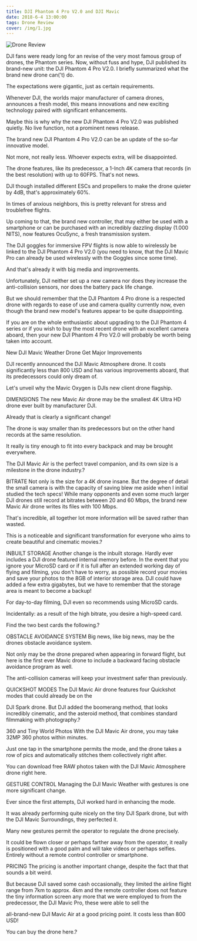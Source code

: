 ```yaml
---
title: DJI Phantom 4 Pro V2.0 and DJI Mavic
date: 2018-6-4 13:00:00
tags: Drone Review
cover: /img/1.jpg
---
```


![Drone Review](/img/1.jpg)

DJI fans were ready long for an revise of the very most famous group of drones, the Phantom series. Now, without fuss and hype, DJI published its brand-new unit: the DJI Phantom 4 Pro V2.0. I briefly summarized what the brand new drone can('t) do.

The expectations were gigantic, just as certain requirements.

Whenever DJI, the worlds major manufacturer of camera drones, announces a fresh model, this means innovations and new exciting technology paired with significant enhancements.

Maybe this is why why the new DJI Phantom 4 Pro V2.0 was published quietly. No live function, not a prominent news release.

 

The brand new DJI Phantom 4 Pro V2.0 can be an update of the so-far innovative model.

Not more, not really less. Whoever expects extra, will be disappointed.

The drone features, like its predecessor, a 1-Inch 4K camera that records (in the best resolution) with up to 60FPS. That's not news.

DJI though installed different ESCs and propellers to make the drone quieter by 4dB, that's approximately 60%.

In times of anxious neighbors, this is pretty relevant for stress and troublefree flights.

Up coming to that, the brand new controller, that may either be used with a smartphone or can be purchased with an incredibly dazzling display (1.000 NITS), now features OcuSync, a fresh transmission system.

The DJI goggles for immersive FPV flights is now able to wirelessly be linked to the DJI Phantom 4 Pro V2.0 (you need to know, that the DJI Mavic Pro can already be used wirelessly with the Goggles since some time).

And that's already it with big media and improvements.

Unfortunately, DJI neither set up a new camera nor does they increase the anti-collision sensors, nor does the battery pack life change.

But we should remember that the DJI Phantom 4 Pro drone is a respected drone with regards to ease of use and camera quality currently now, even though the brand new model's features appear to be quite disappointing.

If you are on the whole enthusiastic about upgrading to the DJI Phantom 4 series or if you wish to buy the most recent drone with an excellent camera aboard, then your new DJI Phantom 4 Pro V2.0 will probably be worth being taken into account.

New DJI Mavic Weather Drone Get Major Improvements

DJI recently announced the DJI Mavic Atmosphere drone. It costs significantly less than 800 USD and has various improvements aboard, that its predecessors could only dream of.

Let's unveil why the Mavic Oxygen is DJIs new client drone flagship.

DIMENSIONS
The new Mavic Air drone may be the smallest 4K Ultra HD drone ever built by manufacturer DJI.

Already that is clearly a significant change!

The drone is way smaller than its predecessors but on the other hand records at the same resolution.

It really is tiny enough to fit into every backpack and may be brought everywhere.

The DJI Mavic Air is the perfect travel companion, and its own size is a milestone in the drone industry.?

 BITRATE
Not only is the size for a 4K drone insane. But the degree of detail the small camera is with the capacity of saving blew me aside when I initial studied the tech specs!
While many opponents and even some much larger DJI drones still record at bitrates between 20 and 60 Mbps, the brand new Mavic Air drone writes its files with 100 Mbps.

That's incredible, all together lot more information will be saved rather than wasted.

This is a noticeable and significant transformation for everyone who aims to create beautiful and cinematic movies.?

INBUILT STORAGE
Another change is the inbuilt storage. Hardly ever includes a DJI drone featured internal memory before. In the event that you ignore your MicroSD card or if it is full after an extended working day of flying and filming, you don't have to worry, as possible record your movies and save your photos to the 8GB of interior storage area. DJI could have added a few extra gigabytes, but we have to remember that the storage area is meant to become a backup!

For day-to-day filming, DJI even so recommends using MicroSD cards.
 
Incidentally: as a result of the high bitrate, you desire a high-speed card.

Find the two best cards the following.?

OBSTACLE AVOIDANCE SYSTEM
Big news, like big news, may be the drones obstacle avoidance system.

Not only may be the drone prepared when appearing in forward flight, but here is the first ever Mavic drone to include a backward facing obstacle avoidance program as well.

The anti-collision cameras will keep your investment safer than previously.

QUICKSHOT MODES
The DJI Mavic Air drone features four Quickshot modes that could already be on the

DJI Spark drone. But DJI added the boomerang method, that looks incredibly cinematic, and the asteroid method, that combines standard filmmaking with photography.?

360 and Tiny World Photos
With the DJI Mavic Air drone, you may take 32MP 360 photos within minutes.

Just one tap in the smartphone permits the mode, and the drone takes a row of pics and automatically stitches them collectively right after.

You can download free RAW photos taken with the DJI Mavic Atmosphere drone right here.

GESTURE CONTROL
Managing the DJI Mavic Weather with gestures is one more significant change.

Ever since the first attempts, DJI worked hard in enhancing the mode.

It was already performing quite nicely on the tiny DJI Spark drone, but with the DJI Mavic Surroundings, they perfected it.

Many new gestures permit the operator to regulate the drone precisely.

It could be flown closer or perhaps farther away from the operator, it really is positioned with a good palm and will take videos or perhaps selfies. Entirely without a remote control controller or smartphone.

PRICING
The pricing is another important change, despite the fact that that sounds a bit weird.

But because DJI saved some cash occasionally, they limited the airline flight range from 7km to approx. 4km and the remote controller does not feature the tiny information screen any more that we were employed to from the predecessor, the DJI Mavic Pro, these were able to sell the

all-brand-new DJI Mavic Air at a good pricing point. It costs less than 800 USD!

You can buy the drone here.?
